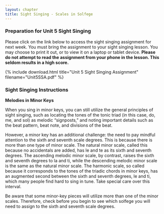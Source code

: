 ```yaml
---
layout: chapter
title: Sight Singing - Scales in Solfege
---
```


### Preparation for Unit 5 Sight Singing

Please click on the link below to access the sight singing assignment for next week. You must bring the assignment to your sight singing lesson. You may choose to print it out, or to view it on a laptop or tablet device. **Please do not attempt to read the assignment from your phone in the lesson. This seldom results in a high score.**

{% include download.html title="Unit 5 Sight Singing Assignment" filename="Unit5SSA.pdf" %}

### Sight Singing Instructions

**Melodies in Minor Keys**

When you sing in minor keys, you can still utilize the general principles of sight singing, such as locating the tones of the tonic triad (in this case, do, me, and sol) as melodic “signposts,” and noting important details such as the beat pattern, beat note, and divisions of the beat. 

However, a minor key has an additional challenge: the need to pay mindful attention to the sixth and seventh scale degrees. This is because there is more than one type of minor scale. The natural minor scale, called this because no accidentals are added, has le and te as its sixth and seventh degrees. The ascending melodic minor scale, by contrast, raises the sixth and seventh degrees to la and ti, while the descending melodic minor scale is the same as the natural minor scale. The harmonic scale, so called because it corresponds to the tones of the triadic chords in minor keys, has an augmented second between the sixth and seventh degrees, le and ti, which many people find hard to sing in tune. Take special care over this interval.

Be aware that some minor-key pieces will utilize more than one of the minor scales. Therefore, check before you begin to see which solfege you will need to assign to the sixth and seventh scale degrees.